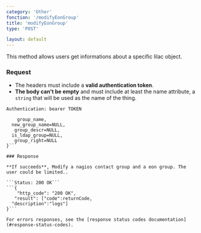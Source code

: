 ```yaml
---
category: 'Other'
fonction: '/modifyEonGroup'
title: 'modifyEonGroup'
type: 'POST'

layout: default
---
```


This method allows users get informations about a specific lilac object.

### Request

* The headers must include a **valid authentication token**.
* **The body can't be empty** and must include at least the name attribute, a `string` that will be used as the name of the thing.

```Authentication: bearer TOKEN```
```{
    group_name,
  new_group_name=NULL,
   group_descr=NULL,
  is_ldap_group=NULL,
   group_right=NULL
}```

### Response

**If succeeds**, Modify a nagios contact group and a eon group. The user could be limited..

```Status: 200 OK```
```{
    "http_code": "200 OK",
   "result": ["code":returnCode,
  "description":"logs"]
}```

For errors responses, see the [response status codes documentation](#response-status-codes).